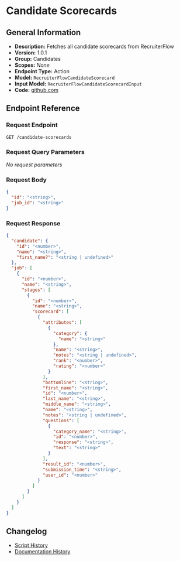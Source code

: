 <!-- BEGIN GENERATED CONTENT -->
# Candidate Scorecards

## General Information

- **Description:** Fetches all candidate scorecards from RecruiterFlow
- **Version:** 1.0.1
- **Group:** Candidates
- **Scopes:** _None_
- **Endpoint Type:** Action
- **Model:** `RecruiterFlowCandidateScorecard`
- **Input Model:** `RecruiterFlowCandidateScorecardInput`
- **Code:** [github.com](https://github.com/NangoHQ/integration-templates/tree/main/integrations/recruiterflow/actions/candidate-scorecards.ts)


## Endpoint Reference

### Request Endpoint

`GET /candidate-scorecards`

### Request Query Parameters

_No request parameters_

### Request Body

```json
{
  "id": "<string>",
  "job_id": "<string>"
}
```

### Request Response

```json
{
  "candidate": {
    "id": "<number>",
    "name": "<string>",
    "first_name?": "<string | undefined>"
  },
  "job": [
    {
      "id": "<number>",
      "name": "<string>",
      "stages": [
        {
          "id": "<number>",
          "name": "<string>",
          "scorecard": [
            {
              "attributes": [
                {
                  "category": {
                    "name": "<string>"
                  },
                  "name": "<string>",
                  "notes": "<string | undefined>",
                  "rank": "<number>",
                  "rating": "<number>"
                }
              ],
              "bottomline": "<string>",
              "first_name": "<string>",
              "id": "<number>",
              "last_name": "<string>",
              "middle_name": "<string>",
              "name": "<string>",
              "notes": "<string | undefined>",
              "questions": [
                {
                  "category_name": "<string>",
                  "id": "<number>",
                  "response": "<string>",
                  "text": "<string>"
                }
              ],
              "result_id": "<number>",
              "submission_time": "<string>",
              "user_id": "<number>"
            }
          ]
        }
      ]
    }
  ]
}
```

## Changelog

- [Script History](https://github.com/NangoHQ/integration-templates/commits/main/integrations/recruiterflow/actions/candidate-scorecards.ts)
- [Documentation History](https://github.com/NangoHQ/integration-templates/commits/main/integrations/recruiterflow/actions/candidate-scorecards.md)

<!-- END  GENERATED CONTENT -->

